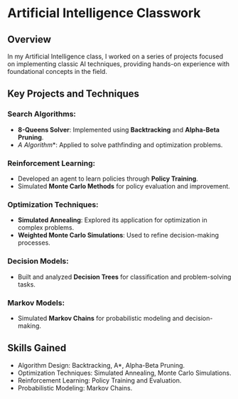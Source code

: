 # Artificial Intelligence Classwork

## Overview

In my Artificial Intelligence class, I worked on a series of projects focused on implementing classic AI techniques, providing hands-on experience with foundational concepts in the field.

## Key Projects and Techniques

### Search Algorithms:
- **8-Queens Solver**: Implemented using **Backtracking** and **Alpha-Beta Pruning**.
- **A* Algorithm**: Applied to solve pathfinding and optimization problems.

### Reinforcement Learning:
- Developed an agent to learn policies through **Policy Training**.
- Simulated **Monte Carlo Methods** for policy evaluation and improvement.

### Optimization Techniques:
- **Simulated Annealing**: Explored its application for optimization in complex problems.
- **Weighted Monte Carlo Simulations**: Used to refine decision-making processes.

### Decision Models:
- Built and analyzed **Decision Trees** for classification and problem-solving tasks.

### Markov Models:
- Simulated **Markov Chains** for probabilistic modeling and decision-making.

## Skills Gained

- Algorithm Design: Backtracking, A*, Alpha-Beta Pruning.
- Optimization Techniques: Simulated Annealing, Monte Carlo Simulations.
- Reinforcement Learning: Policy Training and Evaluation.
- Probabilistic Modeling: Markov Chains.

